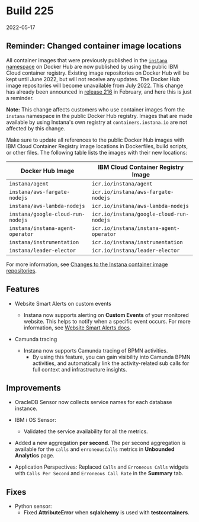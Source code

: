 # Build 225

2022-05-17

## Reminder: Changed container image locations

All container images that were previously published in the [`instana` namespace](https://hub.docker.com/u/instana) on Docker Hub are now published by using the public IBM Cloud container registry. Existing image repositories on Docker Hub will be kept until June 2022, but will not receive any updates. The Docker Hub image repositories will become unavailable from July 2022. This change has already been announced in [release 216](https://www.ibm.com/docs/en/obi/216?topic=saas-build-216) in February, and here this is just a reminder.

**Note:** This change affects customers who use container images from the `instana` namespace in the public Docker Hub registry. Images that are made available by using Instana's own registry at `containers.instana.io` are not affected by this change.

Make sure to update all references to the public Docker Hub images with IBM Cloud Container Registry image locations in Dockerfiles, build scripts, or other files. The following table lists the images with their new locations:

| Docker Hub Image                   | IBM Cloud Container Registry Image           |
| ---------------------------------- | -------------------------------------------- |
| `instana/agent`                    | `icr.io/instana/agent`                       |
| `instana/aws-fargate-nodejs`       | `icr.io/instana/aws-fargate-nodejs`          |
| `instana/aws-lambda-nodejs`        | `icr.io/instana/aws-lambda-nodejs`           |
| `instana/google-cloud-run-nodejs`  | `icr.io/instana/google-cloud-run-nodejs`     |
| `instana/instana-agent-operator`   | `icr.io/instana/instana-agent-operator`      |
| `instana/instrumentation`          | `icr.io/instana/instrumentation`             |
| `instana/leader-elector`           | `icr.io/instana/leader-elector`              |

For more information, see [Changes to the Instana container image repositories](https://www.ibm.com/docs/en/obi/current?topic=instana-host-agent#changes-to-the-instana-container-image-repositories).

## Features

* Website Smart Alerts on custom events
  - Instana now supports alerting on **Custom Events** of your monitored website. This helps to notify when a specific event occurs.
    For more information, see [Website Smart Alerts docs](https://www.ibm.com/docs/en/obi/current?topic=websites-smart-alerts#custom-events).

* Camunda tracing
  - Instana now supports Camunda tracing of BPMN activities.
    - By using this feature, you can gain visibility into Camunda BPMN activities, and automatically link the activity-related sub calls for full context and infrastructure insights.

## Improvements

* OracleDB Sensor now collects service names for each database instance.

* IBM i OS Sensor:
  - Validated the service availability for all the metrics.

* Added a new aggregation **per second**. The per second aggregation is available for the `calls` and `erroneousCalls` metrics in **Unbounded Analytics** page.

* Application Perspectives: Replaced `Calls` and `Erroneous Calls` widgets with `Calls Per Second` and `Erroneous Call Rate` in the **Summary** tab.

## Fixes

* Python sensor:
  - Fixed **AttributeError** when **sqlalchemy** is used with **testcontainers**.
